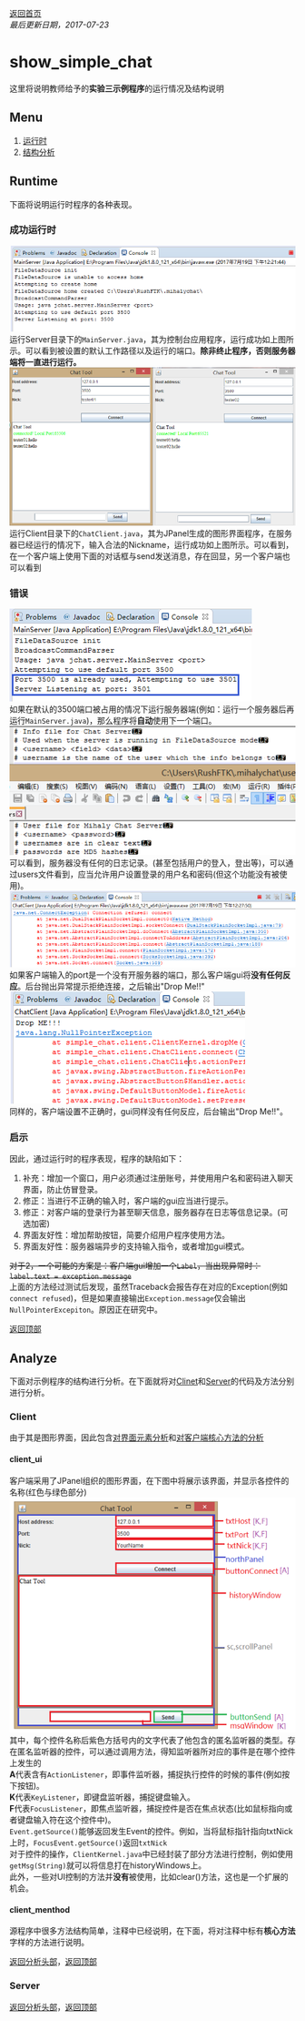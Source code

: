 ﻿[返回首页](https://rushftk.github.io/SLT_ToolsKit/index_chs)  
_最后更新日期，2017-07-23_  
# show_simple_chat  
这里将说明教师给予的**实验三示例程序**的运行情况及结构说明  
## Menu
1. [运行时](#runtime)  
2. [结构分析](#analyze)  

## Runtime  
下面将说明运行时程序的各种表现。  
### 成功运行时  
![server_sucessuful](pics/show_template_chat/server_sucessful.png "服务器端成功运行时")  
运行Server目录下的`MainServer.java`，其为控制台应用程序，运行成功如上图所示。可以看到被设置的默认工作路径以及运行的端口。**除非终止程序，否则服务器端将一直进行运行。**  
![client_sucessuful](pics/show_template_chat/client_successful.png "客户端成功运行时")  
运行Client目录下的`ChatClient.java`，其为JPanel生成的图形界面程序，在服务器已经运行的情况下，输入合法的Nickname，运行成功如上图所示。可以看到，在一个客户端上使用下面的对话框与send发送消息，存在回显，另一个客户端也可以看到  

### 错误  
![server_portused](pics/show_template_chat/server_portused.png "服务器端口被占用")  
如果在默认的3500端口被占用的情况下运行服务器端(例如：运行一个服务器后再运行`MainServer.java`)，那么程序将**自动**使用下一个端口。  
![server_nolog](pics/show_template_chat/server_nolog.png "服务器没有日志记录")  
可以看到，服务器没有任何的日志记录。(甚至包括用户的登入，登出等)，可以通过users文件看到，应当允许用户设置登录的用户名和密码(但这个功能没有被使用)。  
![client_noserver](pics/show_template_chat/client_noserver.png "客户端port设置不正确")  
如果客户端输入的port是一个没有开服务器的端口，那么客户端gui将**没有任何反应**。后台抛出异常提示拒绝连接，之后输出"Drop Me!!"  
![client_nonickname](pics/show_template_chat/client_nonickname.png "客户端nickname设置不正确")  
同样的，客户端设置不正确时，gui同样没有任何反应，后台输出"Drop Me!!"。  

### 启示  
因此，通过运行时的程序表现，程序的缺陷如下：  
1.  补充：增加一个窗口，用户必须通过注册账号，并使用用户名和密码进入聊天界面，防止仿冒登录。  
2.  修正：当进行不正确的输入时，客户端的gui应当进行提示。  
3.  修正：对客户端的登录行为甚至聊天信息，服务器存在日志等信息记录。(可选加密)  
4.  界面友好性：增加帮助按钮，简要介绍用户程序使用方法。  
5.  界面友好性：服务器端异步的支持输入指令，或者增加gui模式。  

~~对于2，一个可能的方案是：客户端gui增加一个`Label`，当出现异常时：`label.text = exception.message`~~   
上面的方法经过测试后发现，虽然Traceback会报告存在对应的Exception(例如`connect refused`)，但是如果直接输出`Exception.message`仅会输出`NullPointerExcepiton`。原因正在研究中。  

[返回顶部][Go_Back_Top]  

## Analyze  
下面对示例程序的结构进行分析。在下面就将对[Clinet](#client)和[Server](#server)的代码及方法分别进行分析。  
### Client  
由于其是图形界面，因此包含[对界面元素分析](#client_ui)和[对客户端核心方法的分析](#client_menthod)
#### client_ui  
客户端采用了JPanel组织的图形界面，在下图中将展示该界面，并显示各控件的名称(红色与绿色部分)  
![client_ui](pics/show_template_chat/UI_analyze.png)  
其中，每个控件名称后紫色方括号内的文字代表了他包含的匿名监听器的类型。存在匿名监听器的控件，可以通过调用方法，得知监听器所对应的事件是在哪个控件上发生的  
**A**代表含有`ActionListener`，即事件监听器，捕捉执行控件的时候的事件(例如按下按钮)。  
**K**代表`KeyListener`，即键盘监听器，捕捉键盘输入。  
**F**代表`FocusListener`，即焦点监听器，捕捉控件是否在焦点状态(比如鼠标指向或者键盘输入符在这个控件中)。  
`Event.getSource()`能够返回发生Event的控件。例如，当将鼠标指针指向txtNick上时，`FocusEvent.getSource()`返回`txtNick`  
对于控件的操作，`ClientKernel.java`中已经封装了部分方法进行控制，例如使用`getMsg(String)`就可以将信息打在historyWindows上。  
此外，一些对UI控制的方法并**没有**被使用，比如clear()方法，这也是一个扩展的机会。  
#### client_menthod  
源程序中很多方法结构简单，注释中已经说明，在下面，将对注释中标有**核心方法**字样的方法进行说明。  

[返回分析头部](#analyze)，[返回顶部][Go_Back_Top]  
### Server  


[返回分析头部](#analyze)，[返回顶部][Go_Back_Top]  

[Go_Back_Top]:#show_simple_chat
